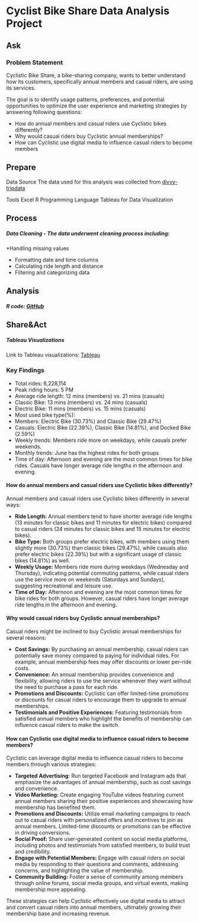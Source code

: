 # Cyclist Bike Share Data Analysis Project

## Ask
### Problem Statement
Cyclistic Bike Share, a bike-sharing company, wants to better understand how its customers, specifically annual members and casual riders, are using its services.

The goal is to identify usage patterns, preferences, and potential opportunities to optimize the user experience and marketing strategies by answering following questions:

*  How do annual members and casual riders use Cyclistic bikes differently?
*  Why would casual riders buy Cyclistic annual memberships?
*  How can Cyclistic use digital media to influence casual riders to become members

## Prepare

Data Source
The data used for this analysis was collected from [divvy-tripdata](https://divvy-tripdata.s3.amazonaws.com/index.html)

Tools
Excel
R Programming Language
Tableau for Data Visualization

## Process
##### Data Cleaning - The data underwent cleaning process including:

 *Handling missing values
* Formatting date and time columns
* Calculating ride length and distance
* Filtering and categorizing data

## Analysis

##### R code: [GitHub](https://github.com/kac123451/R-Cyclist-Google-Capstone/blob/main/Cyclist%20Capstone)

## Share&Act

##### Tableau Visualizations
Link to Tableau visualizations: [Tableau](https://public.tableau.com/views/CyclistDashboardUSA062022-062023/Dashboard22?:language=en-US&publish=yes&:display_count=n&:origin=viz_share_link)

### Key Findings

* Total rides: 6,228,114
* Peak riding hours: 5 PM
* Average ride length: 12 mins (members) vs. 21 mins (casuals)
* Classic Bike: 13 mins (members) vs. 24 mins (casuals)
* Electric Bike: 11 mins (members) vs. 15 mins (casuals)
* Most used bike type(%):
* Members: Electric Bike (30.73%) and Classic Bike (29.47%)
* Casuals: Electric Bike (22.39%), Classic Bike (14.81%), and Docked Bike (2.59%)
* Weekly trends: Members ride more on weekdays, while casuals prefer weekends.
* Monthly trends: June has the highest rides for both groups
* Time of day: Afternoon and evening are the most common times for bike rides. Casuals have longer average ride lengths in the afternoon and evening.



#### How do annual members and casual riders use Cyclistic bikes differently?
Annual members and casual riders use Cyclistic bikes differently in several ways:
* **Ride Length:** Annual members tend to have shorter average ride lengths (13 minutes for classic bikes and 11 minutes for electric bikes) compared to casual riders (24 minutes for classic bikes and 15 minutes for electric bikes).
* **Bike Type:** Both groups prefer electric bikes, with members using them slightly more (30.73%) than classic bikes (29.47%), while casuals also prefer electric bikes (22.39%) but with a significant usage of classic bikes (14.81%) as well.
* **Weekly Usage:** Members ride more during weekdays (Wednesday and Thursday), indicating potential commuting patterns, while casual riders use the service more on weekends (Saturdays and Sundays), suggesting recreational and leisure use.
* **Time of Day:** Afternoon and evening are the most common times for bike rides for both groups. However, casual riders have longer average ride lengths in the afternoon and evening.
#### Why would casual riders buy Cyclistic annual memberships?
Casual riders might be inclined to buy Cyclistic annual memberships for several reasons:
* **Cost Savings:** By purchasing an annual membership, casual riders can potentially save money compared to paying for individual rides. For example, annual membership fees may offer discounts or lower per-ride costs.
* **Convenience:** An annual membership provides convenience and flexibility, allowing riders to use the service whenever they want without the need to purchase a pass for each ride.
* **Promotions and Discounts:** Cyclistic can offer limited-time promotions or discounts for casual riders to encourage them to upgrade to annual memberships.
* **Testimonials and Positive Experiences:** Featuring testimonials from satisfied annual members who highlight the benefits of membership can influence casual riders to make the switch.
#### How can Cyclistic use digital media to influence casual riders to become members?
Cyclistic can leverage digital media to influence casual riders to become members through various strategies:
* **Targeted Advertising**: Run targeted Facebook and Instagram ads that emphasize the advantages of annual membership, such as cost savings and convenience.
* **Video Marketing:** Create engaging YouTube videos featuring current annual members sharing their positive experiences and showcasing how membership has benefited them.
* **Promotions and Discounts:** Utilize email marketing campaigns to reach out to casual riders with personalized offers and incentives to join as annual members. Limited-time discounts or promotions can be effective in driving conversions.
* **Social Proof:** Share user-generated content on social media platforms, including photos and testimonials from satisfied members, to build trust and credibility.
* **Engage with Potential Members:** Engage with casual riders on social media by responding to their questions and comments, addressing concerns, and highlighting the value of membership.
* **Community Building:**  Foster a sense of community among members through online forums, social media groups, and virtual events, making membership more appealing.

These strategies can help Cyclistic effectively use digital media to attract and convert casual riders into annual members, ultimately growing their membership base and increasing revenue.

